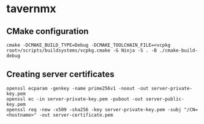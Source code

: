 # tavernmx

## CMake configuration

```shell
cmake -DCMAKE_BUILD_TYPE=Debug -DCMAKE_TOOLCHAIN_FILE=<vcpkg root>/scripts/buildsystems/vcpkg.cmake -G Ninja -S . -B ./cmake-build-debug
```

## Creating server certificates

```shell
openssl ecparam -genkey -name prime256v1 -noout -out server-private-key.pem
openssl ec -in server-private-key.pem -pubout -out server-public-key.pem
openssl req -new -x509 -sha256 -key server-private-key.pem -subj "/CN=<hostname>" -out server-certificate.pem
```